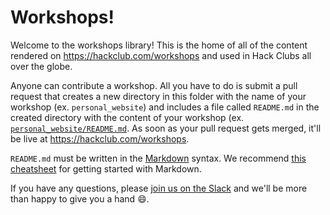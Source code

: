 # Workshops!

Welcome to the workshops library! This is the home of all of the content rendered on https://hackclub.com/workshops and used in Hack Clubs all over the globe.

Anyone can contribute a workshop. All you have to do is submit a pull request that creates a new directory in this folder with the name of your workshop (ex. `personal_website`) and includes a file called `README.md` in the created directory with the content of your workshop (ex. [`personal_website/README.md`](personal_website/README.md#part-i-setup). As soon as your pull request gets merged, it'll be live at https://hackclub.com/workshops.

`README.md` must be written in the [Markdown](https://en.wikipedia.org/wiki/Markdown) syntax. We recommend [this cheatsheet](http://commonmark.org/help/) for getting started with Markdown.

If you have any questions, please [join us on the Slack](slack/README.md) and we'll be more than happy to give you a hand :smile:.
